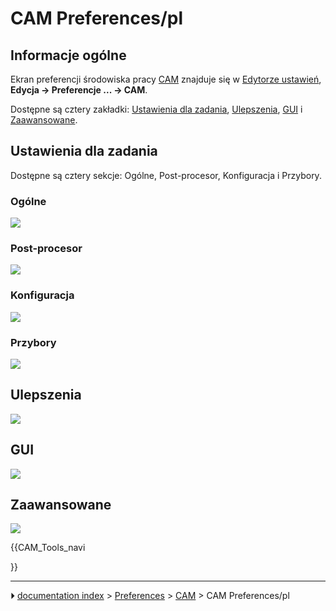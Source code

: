 # CAM Preferences/pl
## Informacje ogólne 

Ekran preferencji środowiska pracy [CAM](CAM_Workbench/pl.md) znajduje się w [Edytorze ustawień](Preferences_Editor/pl.md), **Edycja → Preferencje ... → CAM**.

Dostępne są cztery zakładki: [Ustawienia dla zadania](#Ustawienia_dla_zadania.md), [Ulepszenia](#Ulepszenia.md), [GUI](#GUI.md) i [Zaawansowane](#Zaawansowane.md).



## Ustawienia dla zadania 

Dostępne są cztery sekcje: Ogólne, Post-procesor, Konfiguracja i Przybory.



### Ogólne

![](images/Preference_Path_Tab_01_01_V020.png )



### Post-procesor 

![](images/Preference_Path_Tab_01_02_V020.png )



### Konfiguracja

![](images/Preference_Path_Tab_01_03_V020.png )



### Przybory

![](images/Preference_Path_Tab_01_04_V020.png )



## Ulepszenia

![](images/Preference_Path_Tab_02_V020.png )

## GUI

![](images/Preference_Path_Tab_03_V020.png )



## Zaawansowane

![](images/Preference_Path_Tab_04_V020.png )





{{CAM_Tools_navi

}}



---
⏵ [documentation index](../README.md) > [Preferences](Category_Preferences.md) > [CAM](CAM_Workbench.md) > CAM Preferences/pl
